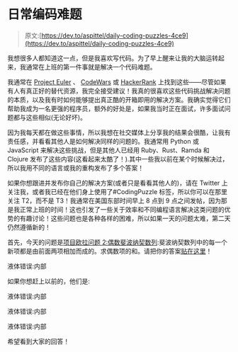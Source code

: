 # 日常编码难题

> 原文:[https://dev.to/aspittel/daily-coding-puzzles-4ce9](https://dev.to/aspittel/daily-coding-puzzles-4ce9)

我想很多人都知道这一点，但是我喜欢写代码。为了早上醒来让我的大脑运转起来，我通常在上班的第一件事就是解决一个代码难题。

我通常在 [Project Euler](https://projecteuler.net/) 、 [CodeWars](https://www.codewars.com/) 或 [HackerRank](https://www.hackerrank.com/) 上找到这些——尽管如果有人有真正好的替代资源，我完全接受建议！我真的很喜欢这些代码挑战解决问题的本质，以及我有时如何能够提出真正酷的开箱即用的解决方案。我确实觉得它们帮助我成为一名更强的程序员，额外的好处是，如果我当时正在面试，许多面试问题都与这些相似(无论好坏)。

因为我每天都在做这些事情，所以我想在社交媒体上分享我的结果会很酷，让我有责任感，并看看其他人是如何解决同样的问题的。我通常用 Python 或 JavaScript 来解决这些挑战，但是其他人已经用 Ruby、Rust、Ramda 和 Clojure 发布了这些内容(这看起来太酷了！).其中一些我以前在某个时候解决过，所以我用不同的语言或我的重构发布了多个答案！

如果你想跟进并发布你自己的解决方案(或者只是看看其他人的)，请在 Twitter 上关注我，或者我已经在他们身上使用了#CodingPuzzle 标签，所以你可以在那里关注 T2，而不是 T3！我通常在美国东部时间早上 8 点到 9 点之间发帖，因为那是我正常上班的时间！这也引发了一些关于效率和不同编程语言解决这类问题的优势的有趣讨论！这些问题也是各种各样的困难，所以如果一天的问题太难，第二天仍然遵循新的！

首先，今天的问题是[项目欧拉问题 2:偶数斐波纳契数列](https://projecteuler.net/problem=2):斐波纳契数列中的每一个新项都是由前面两项相加而成的。求偶数项的和。请把你的答案[贴在这里](https://twitter.com/ASpittel/status/1016656616484233217)！

液体错误:内部

如果你想赶上以前的，他们是:

液体错误:内部

液体错误:内部

液体错误:内部

希望看到大家的回答！